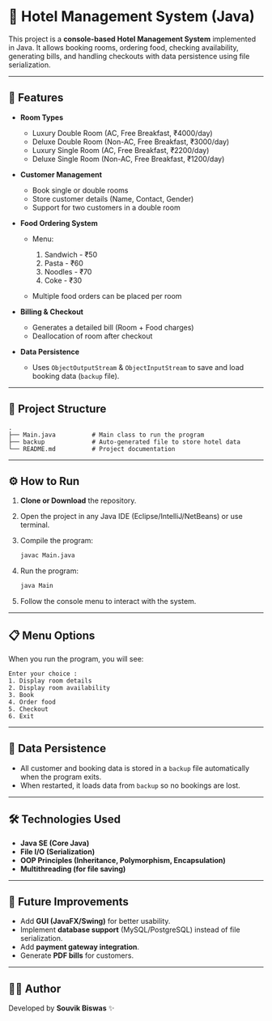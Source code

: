 # 🏨 Hotel Management System (Java)

This project is a **console-based Hotel Management System** implemented in Java.
It allows booking rooms, ordering food, checking availability, generating bills, and handling checkouts with data persistence using file serialization.

---

## 🚀 Features

* **Room Types**

  * Luxury Double Room (AC, Free Breakfast, ₹4000/day)
  * Deluxe Double Room (Non-AC, Free Breakfast, ₹3000/day)
  * Luxury Single Room (AC, Free Breakfast, ₹2200/day)
  * Deluxe Single Room (Non-AC, Free Breakfast, ₹1200/day)

* **Customer Management**

  * Book single or double rooms
  * Store customer details (Name, Contact, Gender)
  * Support for two customers in a double room

* **Food Ordering System**

  * Menu:

    1. Sandwich - ₹50
    2. Pasta - ₹60
    3. Noodles - ₹70
    4. Coke - ₹30
       
  * Multiple food orders can be placed per room

* **Billing & Checkout**

  * Generates a detailed bill (Room + Food charges)
  * Deallocation of room after checkout

* **Data Persistence**

  * Uses `ObjectOutputStream` & `ObjectInputStream` to save and load booking data (`backup` file).

---

## 📂 Project Structure

```
.
├── Main.java          # Main class to run the program
├── backup             # Auto-generated file to store hotel data
└── README.md          # Project documentation
```

---

## ⚙️ How to Run

1. **Clone or Download** the repository.
2. Open the project in any Java IDE (Eclipse/IntelliJ/NetBeans) or use terminal.
3. Compile the program:

   ```sh
   javac Main.java
   ```
4. Run the program:

   ```sh
   java Main
   ```
5. Follow the console menu to interact with the system.

---

## 📋 Menu Options

When you run the program, you will see:

```
Enter your choice :
1. Display room details
2. Display room availability
3. Book
4. Order food
5. Checkout
6. Exit
```

---

## 💾 Data Persistence

* All customer and booking data is stored in a `backup` file automatically when the program exits.
* When restarted, it loads data from `backup` so no bookings are lost.

---

## 🛠️ Technologies Used

* **Java SE (Core Java)**
* **File I/O (Serialization)**
* **OOP Principles (Inheritance, Polymorphism, Encapsulation)**
* **Multithreading (for file saving)**

---

## 📌 Future Improvements

* Add **GUI (JavaFX/Swing)** for better usability.
* Implement **database support** (MySQL/PostgreSQL) instead of file serialization.
* Add **payment gateway integration**.
* Generate **PDF bills** for customers.

---

## 👨‍💻 Author

Developed by **Souvik Biswas** ✨

